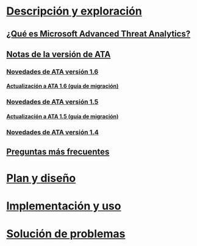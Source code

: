 # [Descripción y exploración](what-is-ata.md)
## [¿Qué es Microsoft Advanced Threat Analytics?](what-is-ata.md)
## [Notas de la versión de ATA](ata-release-notes.md)
### [Novedades de ATA versión 1.6](whats-new-version-1.6.md)
#### [Actualización a ATA 1.6 (guía de migración)](ata-update-1.6-migration-guide.md)
### [Novedades de ATA versión 1.5](whats-new-version-1.5.md)
#### [Actualización a ATA 1.5 (guía de migración)](ata-update-1.5-migration-guide.md)
### [Novedades de ATA versión 1.4](whats-new-version-1.4.md)
## [Preguntas más frecuentes](ata-technical-faq.md)
# [Plan y diseño](/advanced-threat-analytics/plan-design/ata-capacity-planning)
# [Implementación y uso](/advanced-threat-analytics/deploy-use/install-ata)
# [Solución de problemas](/advanced-threat-analytics/troubleshoot/troubleshooting-ata-using-logs)


<!--HONumber=May16_HO1-->


